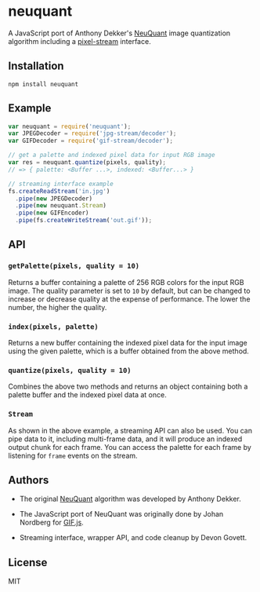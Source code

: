 # neuquant

A JavaScript port of Anthony Dekker's [NeuQuant](http://members.ozemail.com.au/~dekker/NEUQUANT.HTML) 
image quantization algorithm including a [pixel-stream](https://github.com/devongovett/pixel-stream)
interface.

## Installation

    npm install neuquant

## Example

```javascript
var neuquant = require('neuquant');
var JPEGDecoder = require('jpg-stream/decoder');
var GIFDecoder = require('gif-stream/decoder');

// get a palette and indexed pixel data for input RGB image
var res = neuquant.quantize(pixels, quality);
// => { palette: <Buffer ...>, indexed: <Buffer...> }

// streaming interface example
fs.createReadStream('in.jpg')
  .pipe(new JPEGDecoder)
  .pipe(new neuquant.Stream)
  .pipe(new GIFEncoder)
  .pipe(fs.createWriteStream('out.gif'));
```

## API

### `getPalette(pixels, quality = 10)`

Returns a buffer containing a palette of 256 RGB colors for the input
RGB image.  The quality parameter is set to `10` by default, but can 
be changed to increase or decrease quality at the expense of performance.
The lower the number, the higher the quality.

### `index(pixels, palette)`

Returns a new buffer containing the indexed pixel data for the input
image using the given palette, which is a buffer obtained from the 
above method.

### `quantize(pixels, quality = 10)`

Combines the above two methods and returns an object containing both
a palette buffer and the indexed pixel data at once.

### `Stream`

As shown in the above example, a streaming API can also be used.
You can pipe data to it, including multi-frame data, and it will
produce an indexed output chunk for each frame. You can access the
palette for each frame by listening for `frame` events on the stream.

## Authors

* The original [NeuQuant](http://members.ozemail.com.au/~dekker/NEUQUANT.HTML)
    algorithm was developed by Anthony Dekker.

* The JavaScript port of NeuQuant was originally done by Johan Nordberg
    for [GIF.js](https://github.com/jnordberg/gif.js).
    
* Streaming interface, wrapper API, and code cleanup by Devon Govett.

## License

MIT
